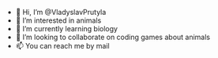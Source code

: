 - 👋 Hi, I’m @VladyslavPrutyla
- 👀 I’m interested in animals
- 🌱 I’m currently learning biology
- 💞️ I’m looking to collaborate on coding games about animals
- 📫 You can reach me by mail

<!---
VladyslavPrutyla/VladyslavPrutyla is a ✨ special ✨ repository because its `README.md` (this file) appears on your GitHub profile.
You can click the Preview link to take a look at your changes.
--->
